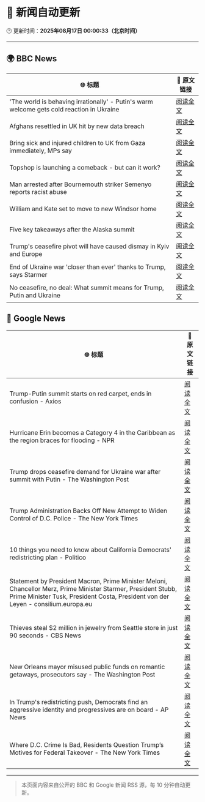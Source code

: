 # 🧠 新闻自动更新

🕒 更新时间：**2025年08月17日 00:00:33（北京时间）**

---

## 🌍 BBC News

| 🌐 标题 | 🔗 原文链接 |
|--------|-------------|
| 'The world is behaving irrationally' - Putin's warm welcome gets cold reaction in Ukraine | [阅读全文](https://www.bbc.com/news/articles/ckg4mj4011lo?at_medium=RSS&at_campaign=rss) |
| Afghans resettled in UK hit by new data breach | [阅读全文](https://www.bbc.com/news/articles/ce87nyr3evro?at_medium=RSS&at_campaign=rss) |
| Bring sick and injured children to UK from Gaza immediately, MPs say | [阅读全文](https://www.bbc.com/news/articles/c4gmk2yj5e9o?at_medium=RSS&at_campaign=rss) |
| Topshop is launching a comeback - but can it work? | [阅读全文](https://www.bbc.com/news/articles/ckgl4w1zkypo?at_medium=RSS&at_campaign=rss) |
| Man arrested after Bournemouth striker Semenyo reports racist abuse | [阅读全文](https://www.bbc.com/news/articles/cm218l7jm5xo?at_medium=RSS&at_campaign=rss) |
| William and Kate set to move to new Windsor home | [阅读全文](https://www.bbc.com/news/articles/cpwyk1v0p8yo?at_medium=RSS&at_campaign=rss) |
| Five key takeaways after the Alaska summit | [阅读全文](https://www.bbc.com/news/articles/c4gj9er0x0zo?at_medium=RSS&at_campaign=rss) |
| Trump's ceasefire pivot will have caused dismay in Kyiv and Europe | [阅读全文](https://www.bbc.com/news/articles/clyvd2jpy1no?at_medium=RSS&at_campaign=rss) |
| End of Ukraine war 'closer than ever' thanks to Trump, says Starmer | [阅读全文](https://www.bbc.com/news/articles/c78mve9209ro?at_medium=RSS&at_campaign=rss) |
| No ceasefire, no deal: What summit means for Trump, Putin and Ukraine | [阅读全文](https://www.bbc.com/news/articles/clyvd3gkg1po?at_medium=RSS&at_campaign=rss) |

## 📰 Google News

| 🌐 标题 | 🔗 原文链接 |
|--------|-------------|
| Trump-Putin summit starts on red carpet, ends in confusion - Axios | [阅读全文](https://news.google.com/rss/articles/CBMigwFBVV95cUxQbW12V1lYcm5IcFhnbmpxUFVZUGlQdXdnbFdaQmZPZ2dWdDRCYmx2TFVUTVdyeEJqQVg1M2V0T1BCZUFjSEhBeUxGUHZ0UFV6WE12UnZEMUtKUk53UkE5ajZrZUp3YXhRcmc3N1BfaTNkWVFaV0Z4SHdvbHN4U29ZcVE1WQ?oc=5) |
| Hurricane Erin becomes a Category 4 in the Caribbean as the region braces for flooding - NPR | [阅读全文](https://news.google.com/rss/articles/CBMieEFVX3lxTFA4RHp0bGJYc25VdWYxS011dkZfV24za1lfamJPVHBEaktXenhNaGItY2s0cndlVkRRWmVxT3RrbmtwZDMweTJZWVpucEhoVVVkcFBjY1JyY2dLZC0yS3I1aG9kSnNpTWxKcUZ0OHlqWmVnYXBjYm01Sw?oc=5) |
| Trump drops ceasefire demand for Ukraine war after summit with Putin - The Washington Post | [阅读全文](https://news.google.com/rss/articles/CBMikwFBVV95cUxNR2pjR0Q2QTNNMGNFX056N2VZYlBGTXZSNFNiSGo5THQtWkpsVThwMXpienhKRVVpVkZORW5YeXRzcnIzdFd3SWFBa3RRUWVCal9hVkszSTgzTzFlM2g2bHdaeDFwYjdPb3REcXg5TVU1bW9vT1dNd3VRU1lWcEVZamhjcnFRZ1I1UFpJZTNqbjFfUTA?oc=5) |
| Trump Administration Backs Off New Attempt to Widen Control of D.C. Police - The New York Times | [阅读全文](https://news.google.com/rss/articles/CBMigwFBVV95cUxPN2ZSMHYtYzhCN1lJLXFIdmlsTnRLc05wYmcwQTNHVm9aWXVOQjVhREVsRm9kdXBoOXJjQkRlNjlJZjJxTU1OcVBsQ0s2S1BQejNMcUZ2ZXJjRW9ocTdFVjI4Q3hhUGU3YWJCUTNGcFU1NUVPSktyeGlOMThVdDhRTWZ6cw?oc=5) |
| 10 things you need to know about California Democrats' redistricting plan - Politico | [阅读全文](https://news.google.com/rss/articles/CBMikgFBVV95cUxPZ1NxUmxPcTN6eEJYUmxxajhwOVQxU2dWSHF4aElyR2xtUi1GckYzejNzUjBreEE3b0dTc2lQNnJqYW1XOGN2Rkx4V1FWTDUxelk0b3JBYXFNU0RPbXNTbHFxT3NXMVRqMnEwcE1Uak1nTlBQVUNpZHpYSDU2Ml9QUXVjTFpvX1VwRnZIdENqeDNHdw?oc=5) |
| Statement by President Macron, Prime Minister Meloni, Chancellor Merz, Prime Minister Starmer, President Stubb, Prime Minister Tusk, President Costa, President von der Leyen - consilium.europa.eu | [阅读全文](https://news.google.com/rss/articles/CBMi1AJBVV95cUxPRWtRRldXRHBmSlAybktsZ1hqblljanh3dnJHZXRYM2kyQVkzcE5wTGY5Rk5ScTlCb2ljZnNxUTNMVXpsc0d1V3RjN1pOZEN3b1poR25ZN2xPSzFjQ3ZldExFdmRhazZvczBxUGxoMHJXZkVfZGtvQjdfVmVqbFV1TzlPNjZNWWpSTVpjWVFjU1VLaTBrQWMxV1NCSV9uaGREMjJOM1o4UXFJSFdScHFXRUdTc05CMHc3RzJEU05keDJGcktEZUdlRl93YlhPb1hLanFkdEtTTEV5c1lId3FLRC1fajBvY1BQdXpHRGtoM0VRSDZJMEU0NTJpNVZGYzF3TUZ2NU5uSkxWWTZxbjJtV3AxZTZjcmRUa1dOTGFwZmtmUGhBODA3N2E3Nk1jZFFXUFV6R3R3Skoxc3ZCdExvelQyVFVRU2dnVy1tbzFoQlg5azBs?oc=5) |
| Thieves steal $2 million in jewelry from Seattle store in just 90 seconds - CBS News | [阅读全文](https://news.google.com/rss/articles/CBMiiwFBVV95cUxNb01VRG40YTRzalJqck80RlVrS0JsN1M0Z2RGSlNyT3k3RlVXSElKSTlfdktzbUdBUmluWXU1SHBKSzJmYW8teC0zQ1FHaTNpaGVyTWptcVJCdkI1WFVrMzdDVkJ2ektNem5ObWhONHJrMjAxQ3A1UjNIS2dVcU1EckJpdXhncFkwLWFJ0gGQAUFVX3lxTE5ZZF81TW9sblkwdXp4X2kxR19DempMZC1uSU9TVXNBWWtVZ21QNkFRVkx5eTVQTFlIVnR4NU1KOE1jNGd6QmJ2eUNNMUFQbjFKMElCQlFlLVFqMnBUa2t0Wmc4dE1fanlJbnNKeUo0SmVTcUNkUXJpa2JRX2tHLTNla3R5OVVPbmR2ZkFvd1BMMA?oc=5) |
| New Orleans mayor misused public funds on romantic getaways, prosecutors say - The Washington Post | [阅读全文](https://news.google.com/rss/articles/CBMiigFBVV95cUxQc0M5QjM5aTdkUFEyaVlYUEpiQkM1bDByM1dGNFdETEFiTUtGQzV5TlQwNU5hNzZaYjZ3MDJWYWRXTi1fM2E5VU00a3hBd18xOGFzRW8yaGYzeVcyQ3I5N3djeW5mQUdvVk0xb2xMR2dPQ2F1dDVINUtEWGVYRThnOEx5MlMtS1A4eEE?oc=5) |
| In Trump's redistricting push, Democrats find an aggressive identity and progressives are on board - AP News | [阅读全文](https://news.google.com/rss/articles/CBMiswFBVV95cUxQTDROZy1fbWU4Njl3S2d4MG9mU2gtVFdYcmExeTFUVkJfQmFKRkZZNTNqYzV4U0NqZG9pd1dxQnMtMlpoQVhxdzZqQVhIS29YNl8xYjk2UVpJWWhEeHl4VUxZVFV6MENRUlowNkZ0QXpQOHRVZHN2TUdwQWNMZ0lleEN0am9md2hMMk5URjdwdVpwZ1VQTC04MWpXZHVNVmhSdG9mR3prZVl3Tmk0WW9iX2hUNA?oc=5) |
| Where D.C. Crime Is Bad, Residents Question Trump’s Motives for Federal Takeover - The New York Times | [阅读全文](https://news.google.com/rss/articles/CBMif0FVX3lxTE91VW5uZElDUFB5ay1FUTlMSzBUMzBoQWh6Sm9YaFJUZmFjM2RnN1hTNTdzdDVvNV9aSFdNZ1hVdllVUG43b04zdURUTlpUWjdPQXNaNHNickdfNmJEbGUxc1dmX3ZISFhkS3A0eU0wb1JJOGRBSGRlWURFMXNaNnc?oc=5) |

---
> 本页面内容来自公开的 BBC 和 Google 新闻 RSS 源，每 10 分钟自动更新。